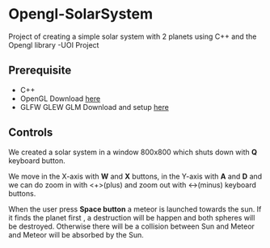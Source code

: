 # Opengl-SolarSystem
Project of creating a simple solar system with 2 planets using C++ and the Opengl library -UOI Project

## Prerequisite
- C++ 
- OpenGL Download [here](https://opengl.org/)
- GLFW GLEW GLM Download and setup [here](https://www.wikihow.com/Set-Up-OpenGL-GLFW-GLEW-GLM-on-a-Project-with-Visual-Studio)

## Controls

We created a solar system in a window 800x800 which shuts down with **Q** keyboard button.
  
We move in the X-axis with **W** and **X** buttons, in the Y-axis with **A** and **D** and we can do zoom in with <+>(plus) and zoom out with <->(minus) keyboard buttons.

When the user press **Space button** a meteor is launched towards the sun. If it finds the planet first , a destruction will be happen and both spheres will be destroyed.
Otherwise there will be a collision between Sun and Meteor and Meteor will be absorbed by the Sun.
